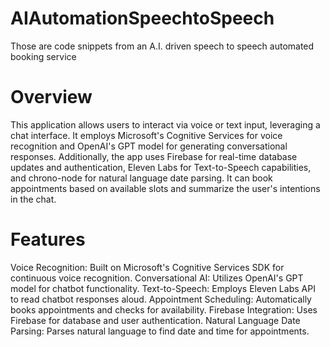 # AIAutomationSpeechtoSpeech
Those are code snippets from an A.I. driven speech to speech automated booking service

# Overview

This application allows users to interact via voice or text input, leveraging a chat interface. It employs Microsoft's Cognitive Services for voice recognition and OpenAI's GPT model for generating conversational responses. Additionally, the app uses Firebase for real-time database updates and authentication, Eleven Labs for Text-to-Speech capabilities, and chrono-node for natural language date parsing. It can book appointments based on available slots and summarize the user's intentions in the chat.

# Features

Voice Recognition: Built on Microsoft's Cognitive Services SDK for continuous voice recognition.
Conversational AI: Utilizes OpenAI's GPT model for chatbot functionality.
Text-to-Speech: Employs Eleven Labs API to read chatbot responses aloud.
Appointment Scheduling: Automatically books appointments and checks for availability.
Firebase Integration: Uses Firebase for database and user authentication.
Natural Language Date Parsing: Parses natural language to find date and time for appointments.

